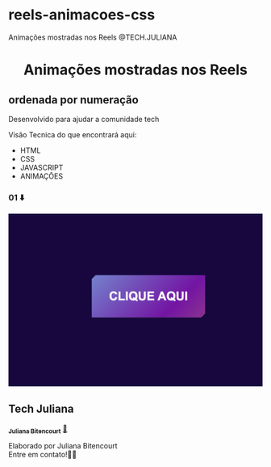 # reels-animacoes-css
Animações mostradas nos Reels @TECH.JULIANA

<h1 align="center">
Animações mostradas nos Reels  

## ordenada por numeração
Desenvolvido para ajudar a comunidade tech

Visão Tecnica do que encontrará aqui:
- HTML
- CSS
- JAVASCRIPT
- ANIMAÇŌES

### 01 ⬇️
<img src="https://raw.githubusercontent.com/techjuliana/reels-animacoes-css/master/01-tech.juliana-reels/view.png" >


## Tech Juliana

<a href="https://www.linkedin.com/in/techjuliana">
 <sub><b>Juliana Bitencourt</b></sub></a>  <a href="https://www.linkedin.com/in/techjuliana" title="LinkedIn">🚀</a>

Elaborado por Juliana Bitencourt
<br> Entre em contato!👋🏽 </br>

